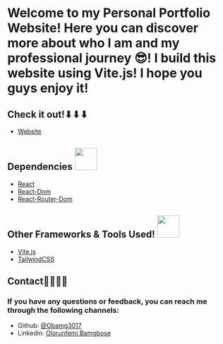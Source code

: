 <h1>Welcome to my Personal Portfolio Website! Here you can discover more about who I am and my professional journey 😎! I build this website using Vite.js! I hope you guys enjoy it! </h1>
<h2>Check it out!⬇⬇⬇</h2>
<ul>
  <a
  href="http://www.olorunfemi-bamgbose.com"
  target="_blank"
  rel="noopener noreferrer"
>
  <li>Website</li>
</a>
</ul>
<h2>Dependencies
  <img src="https://cdn.jsdelivr.net/gh/devicons/devicon/icons/react/react-original-wordmark.svg" height="50" width="50" />
</h2>
<ul>
  <a
  href="https://legacy.reactjs.org/"
  target="_blank"
  rel="noopener noreferrer"
>
  <li>React</li>
</a>
  <a
  href="https://legacy.reactjs.org/docs/react-dom.html"
  target="_blank"
  rel="noopener noreferrer"
>
  <li>React-Dom</li>
</a>
  <a
  href="https://reactrouter.com/en/main"
  target="_blank"
  rel="noopener noreferrer"
>
  <li>React-Router-Dom</li>
</a>
</ul>  
<h2>Other Frameworks & Tools Used! 
  <img src="https://cdn.jsdelivr.net/gh/devicons/devicon/icons/tailwindcss/tailwindcss-plain.svg" height="50" width="50" />
</h2>
<ul>
  <a
  href="https://vitejs.dev/"
  target="_blank"
  rel="noopener noreferrer"
>
  <li>Vite.js</li>
</a>
  <a
  href="https://tailwindcss.com/"
  target="_blank"
  rel="noopener noreferrer"
  className="text-[#ca8a04] mx-2 font-bold"
>
  <li>TailwindCSS</li>
</a>
</ul> 
<h2>Contact👨🏾‍💻📰</h2>
<h3>If you have any questions or feedback, you can reach me through the following channels:</h3>  
<ul>
<li>Github:
<a
  href="https://github.com/Obamg3017"
  target="_blank"
  rel="noopener noreferrer"
>
  @Obamg3017
</a>
</li>  
<li>Linkedin:
<a
  href="https://www.linkedin.com/in/olorunfemi-bamgbose/"
  target="_blank"
  rel="noopener noreferrer"
>
  Olorunfemi Bamgbose
</a>
</li>  
</ul>
